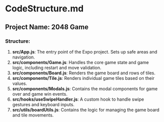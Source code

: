 # CodeStructure.md

## Project Name: 2048 Game

### Structure:
1. **src/App.js**: The entry point of the Expo project. Sets up safe areas and navigation.
2. **src/components/Game.js**: Handles the core game state and game logic, including restart and move validation.
3. **src/components/Board.js**: Renders the game board and rows of tiles.
4. **src/components/Tile.js**: Renders individual game tiles based on their values.
5. **src/components/Modals.js**: Contains the modal components for game over and game win events.
6. **src/hooks/useSwipeHandler.js**: A custom hook to handle swipe gestures and keyboard inputs.
7. **src/utils/boardUtils.js**: Contains the logic for managing the game board and tile movements.

